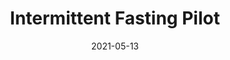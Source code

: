 ---
title: Intermittent Fasting Pilot
date: '2021-05-13'
area: inprogress
subdomain: Obesity
status: Active
authors:
  - authorimage: /images/uploads/katlee.jpg
    authorname: 'Alex Fanaroff'
    authorrole: PI
  - authorimage: /images/uploads/DavidDo.jpg
    authorname: 'Catherine Reale'
    authorrole: Project Manager
summary: >-
  18 week, 2 arm RCT to test ways to promote intermittent fasting among patients who are overweight with high BP. Patients will receive a BP cuff and scale, without integration. Patients will receive daily texts asking if they've fasted for 16 hours, and weekly texts asking for weight and BP 
features:
  - feature: Patient self reporting
  - feature: SMS Conversations
  - feature: Randomization
spotlight: false
condition: Obesity
intervention: Data collection and self reporting
outcome: Increase adherence to diet and fasting schedule
dedicatedpage: false
label: Research 
image: /images/uploads/hsm.01.jpg
---